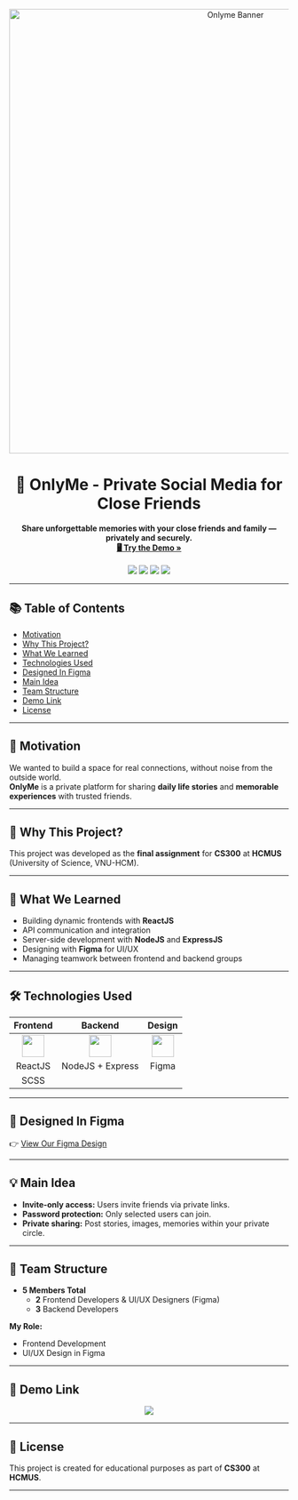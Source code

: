 <p align="center">
  <img src="[https://your-banner-link-here.png](https://imgur.com/a/bm0xXrJ)" alt="Onlyme Banner" width="800">
</p>
<h1 align="center">🌟 OnlyMe - Private Social Media for Close Friends</h1>

<p align="center">
  <b>Share unforgettable memories with your close friends and family — privately and securely.</b>  
  <br/>
  <a href="https://only-me-web.onrender.com/login"><strong>🖥️ Try the Demo »</strong></a>
  <br/><br/>
  <img src="https://img.shields.io/badge/Frontend-ReactJS-blue?logo=react" />
  <img src="https://img.shields.io/badge/Backend-NodeJS-green?logo=node.js" />
  <img src="https://img.shields.io/badge/Styling-SCSS-cc6699?logo=sass" />
  <img src="https://img.shields.io/badge/Design-Figma-ff7262?logo=figma" />
</p>

---

## 📚 Table of Contents

- [Motivation](#-motivation)
- [Why This Project?](#-why-this-project)
- [What We Learned](#-what-we-learned)
- [Technologies Used](#-technologies-used)
- [Designed In Figma](#-designed-in-figma)
- [Main Idea](#-main-idea)
- [Team Structure](#-team-structure)
- [Demo Link](#-demo-link)
- [License](#-license)

---

## 🚀 Motivation

We wanted to build a space for real connections, without noise from the outside world.  
**OnlyMe** is a private platform for sharing **daily life stories** and **memorable experiences** with trusted friends.

---

## 🎯 Why This Project?

This project was developed as the **final assignment** for **CS300** at **HCMUS** (University of Science, VNU-HCM).

---

## 🧠 What We Learned

- Building dynamic frontends with **ReactJS**
- API communication and integration
- Server-side development with **NodeJS** and **ExpressJS**
- Designing with **Figma** for UI/UX
- Managing teamwork between frontend and backend groups

---

## 🛠️ Technologies Used

| Frontend | Backend | Design |
|:--------:|:-------:|:------:|
| <img src="https://cdn.jsdelivr.net/gh/devicons/devicon/icons/react/react-original.svg" width="40" /> | <img src="https://cdn.jsdelivr.net/gh/devicons/devicon/icons/nodejs/nodejs-original.svg" width="40" /> | <img src="https://cdn.jsdelivr.net/gh/devicons/devicon/icons/figma/figma-original.svg" width="40" /> |
| ReactJS  | NodeJS + Express | Figma |
| SCSS     |                 |       |

---

## 🎨 Designed In Figma

👉 [View Our Figma Design](https://www.figma.com/design/izQoxBr1YqjqaFUswIitV2/SE?node-id=0-1&p=f&t=B4N2PaqbAZ1Hmnhm-0)

---

## 💡 Main Idea

- **Invite-only access:** Users invite friends via private links.
- **Password protection:** Only selected users can join.
- **Private sharing:** Post stories, images, memories within your private circle.

---

## 👥 Team Structure

- **5 Members Total**
  - **2** Frontend Developers & UI/UX Designers (Figma)
  - **3** Backend Developers

**My Role:**  
- Frontend Development  
- UI/UX Design in Figma

---

## 🔗 Demo Link

<p align="center">
  <a href="https://only-me-web.onrender.com/login" target="_blank">
    <img src="https://img.shields.io/badge/🖥️-Live Demo-1abc9c?style=for-the-badge&logo=vercel&logoColor=white" />
  </a>
</p>

---

## 📄 License

This project is created for educational purposes as part of **CS300** at **HCMUS**.

---
